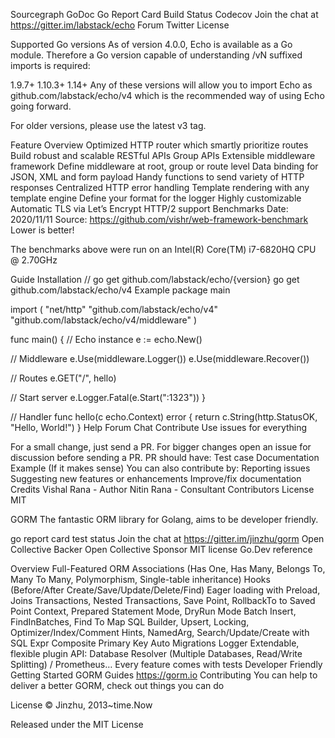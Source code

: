 
Sourcegraph GoDoc Go Report Card Build Status Codecov Join the chat at https://gitter.im/labstack/echo Forum Twitter License

Supported Go versions
As of version 4.0.0, Echo is available as a Go module. Therefore a Go version capable of understanding /vN suffixed imports is required:

1.9.7+
1.10.3+
1.14+
Any of these versions will allow you to import Echo as github.com/labstack/echo/v4 which is the recommended way of using Echo going forward.

For older versions, please use the latest v3 tag.

Feature Overview
Optimized HTTP router which smartly prioritize routes
Build robust and scalable RESTful APIs
Group APIs
Extensible middleware framework
Define middleware at root, group or route level
Data binding for JSON, XML and form payload
Handy functions to send variety of HTTP responses
Centralized HTTP error handling
Template rendering with any template engine
Define your format for the logger
Highly customizable
Automatic TLS via Let’s Encrypt
HTTP/2 support
Benchmarks
Date: 2020/11/11
Source: https://github.com/vishr/web-framework-benchmark
Lower is better!








The benchmarks above were run on an Intel(R) Core(TM) i7-6820HQ CPU @ 2.70GHz

Guide
Installation
// go get github.com/labstack/echo/{version}
go get github.com/labstack/echo/v4
Example
package main

import (
  "net/http"
  "github.com/labstack/echo/v4"
  "github.com/labstack/echo/v4/middleware"
)

func main() {
  // Echo instance
  e := echo.New()

  // Middleware
  e.Use(middleware.Logger())
  e.Use(middleware.Recover())

  // Routes
  e.GET("/", hello)

  // Start server
  e.Logger.Fatal(e.Start(":1323"))
}

// Handler
func hello(c echo.Context) error {
  return c.String(http.StatusOK, "Hello, World!")
}
Help
Forum
Chat
Contribute
Use issues for everything

For a small change, just send a PR.
For bigger changes open an issue for discussion before sending a PR.
PR should have:
Test case
Documentation
Example (If it makes sense)
You can also contribute by:
Reporting issues
Suggesting new features or enhancements
Improve/fix documentation
Credits
Vishal Rana - Author
Nitin Rana - Consultant
Contributors
License
MIT



GORM
The fantastic ORM library for Golang, aims to be developer friendly.

go report card test status Join the chat at https://gitter.im/jinzhu/gorm Open Collective Backer Open Collective Sponsor MIT license Go.Dev reference

Overview
Full-Featured ORM
Associations (Has One, Has Many, Belongs To, Many To Many, Polymorphism, Single-table inheritance)
Hooks (Before/After Create/Save/Update/Delete/Find)
Eager loading with Preload, Joins
Transactions, Nested Transactions, Save Point, RollbackTo to Saved Point
Context, Prepared Statement Mode, DryRun Mode
Batch Insert, FindInBatches, Find To Map
SQL Builder, Upsert, Locking, Optimizer/Index/Comment Hints, NamedArg, Search/Update/Create with SQL Expr
Composite Primary Key
Auto Migrations
Logger
Extendable, flexible plugin API: Database Resolver (Multiple Databases, Read/Write Splitting) / Prometheus…
Every feature comes with tests
Developer Friendly
Getting Started
GORM Guides https://gorm.io
Contributing
You can help to deliver a better GORM, check out things you can do

License
© Jinzhu, 2013~time.Now

Released under the MIT License
